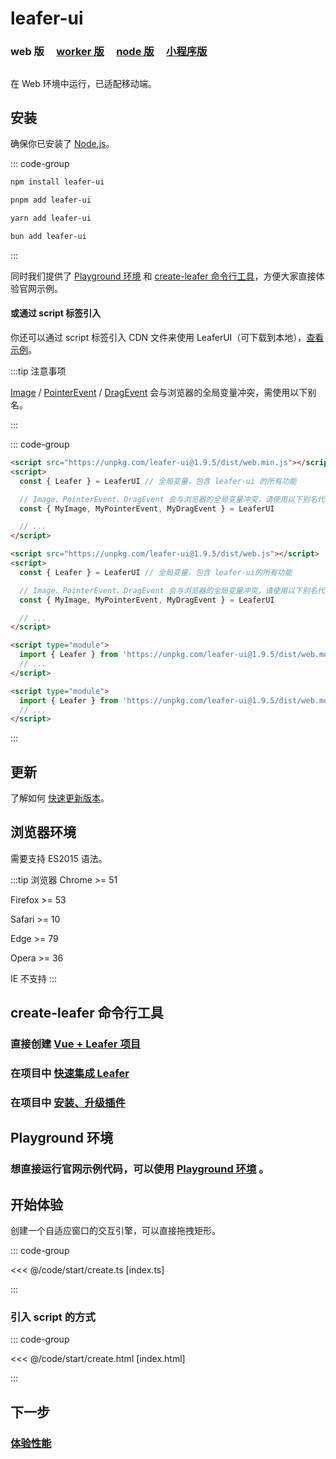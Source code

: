 <script setup>
import Case from '/component/Case.vue'
</script>

# leafer-ui

### web 版 &nbsp; &nbsp; [worker 版](/guide/install/ui/worker/start.md) &nbsp; &nbsp; [node 版](/guide/install/ui/node/start.md) &nbsp; &nbsp; [小程序版](/guide/install/ui/miniapp/start.md)

##

在 Web 环境中运行，已适配移动端。

## 安装

确保你已安装了 [Node.js](https://nodejs.org/zh-cn/)。

::: code-group

```sh [npm]
npm install leafer-ui
```

```sh [pnpm]
pnpm add leafer-ui
```

```sh [yarn]
yarn add leafer-ui
```

```sh [bun]
bun add leafer-ui
```

:::

同时我们提供了 [Playground 环境](/guide/runtime.md) 和 [create-leafer 命令行工具](/create/leafer.md)，方便大家直接体验官网示例。

#### 或通过 script 标签引入

你还可以通过 script 标签引入 CDN 文件来使用 LeaferUI（可下载到本地），[查看示例](#引入-script-的方式)。

:::tip 注意事项

[Image](/reference/display/Image.md) / [PointerEvent](/reference/event/ui/Pointer.md) / [DragEvent](/reference/event/ui/Drag.md) 会与浏览器的全局变量冲突，需使用以下别名。

:::

::: code-group

```html [web.min]
<script src="https://unpkg.com/leafer-ui@1.9.5/dist/web.min.js"></script>
<script>
  const { Leafer } = LeaferUI // 全局变量，包含 leafer-ui 的所有功能

  // Image、PointerEvent、DragEvent 会与浏览器的全局变量冲突，请使用以下别名代替
  const { MyImage, MyPointerEvent, MyDragEvent } = LeaferUI

  // ...
</script>
```

```html [web]
<script src="https://unpkg.com/leafer-ui@1.9.5/dist/web.js"></script>
<script>
  const { Leafer } = LeaferUI // 全局变量，包含 leafer-ui的所有功能

  // Image、PointerEvent、DragEvent 会与浏览器的全局变量冲突，请使用以下别名代替
  const { MyImage, MyPointerEvent, MyDragEvent } = LeaferUI

  // ...
</script>
```

```html [module.min]
<script type="module">
  import { Leafer } from 'https://unpkg.com/leafer-ui@1.9.5/dist/web.module.min.js'
  // ...
</script>
```

```html [module]
<script type="module">
  import { Leafer } from 'https://unpkg.com/leafer-ui@1.9.5/dist/web.module.js'
  // ...
</script>
```

<!-- https://unpkg.com 无法访问时，可替换为 https://cdn.jsdelivr.net/npm -->

:::

## 更新

了解如何 [快速更新版本](/guide/update.md)。

## 浏览器环境

需要支持 ES2015 语法。

:::tip 浏览器
Chrome &gt;= 51

Firefox &gt;= 53

Safari &gt;= 10

Edge &gt;= 79

Opera &gt;= 36

IE 不支持
:::

## create-leafer 命令行工具

### 直接创建 [Vue + Leafer 项目](/create/leafer.md)

### 在项目中 [快速集成 Leafer](/create/leafer.md)

### 在项目中 [安装、升级插件](/create/leafer.md)

## Playground 环境

### 想直接运行官网示例代码，可以使用 [Playground 环境](/guide/runtime.md) 。

## 开始体验

<case name="Rect" index=5 editor=false></case>

创建一个自适应窗口的交互引擎，可以直接拖拽矩形。

::: code-group

<<< @/code/start/create.ts [index.ts]

:::

### 引入 script 的方式

::: code-group

<<< @/code/start/create.html [index.html]

:::

## 下一步

### [体验性能](/guide/performance.md)
